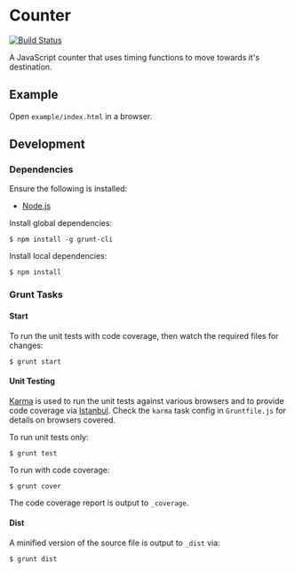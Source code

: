 # Counter

[![Build Status](https://travis-ci.org/tanem/counter.png?branch=master)](https://travis-ci.org/tanem/counter)

A JavaScript counter that uses timing functions to move towards it's destination.

## Example

Open `example/index.html` in a browser.

## Development

### Dependencies

Ensure the following is installed:

 * [Node.js](http://nodejs.org/)

Install global dependencies:

    $ npm install -g grunt-cli

Install local dependencies:
    
    $ npm install

### Grunt Tasks

#### Start

To run the unit tests with code coverage, then watch the required files for changes:

    $ grunt start

#### Unit Testing

[Karma](http://karma-runner.github.io/0.8/index.html) is used to run the unit tests against various browsers and to provide code coverage via [Istanbul](https://github.com/gotwarlost/istanbul). Check the `karma` task config in `Gruntfile.js` for details on browsers covered.

To run unit tests only:

    $ grunt test

To run with code coverage:

    $ grunt cover

The code coverage report is output to `_coverage`.

#### Dist

A minified version of the source file is output to `_dist` via:

    $ grunt dist
